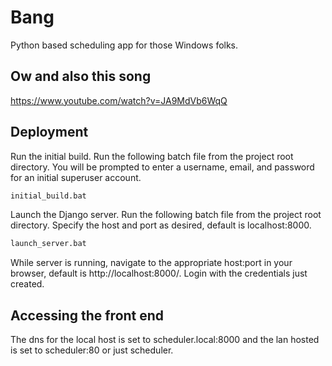 # Bang

Python based scheduling app for those Windows folks.

## Ow and also this song
https://www.youtube.com/watch?v=JA9MdVb6WqQ

## Deployment

Run the initial build.  Run the following batch file from the project root directory.  You will be prompted to enter a username, email, and password for an initial superuser account.
```bash
initial_build.bat
```
Launch the Django server.  Run the following batch file from the project root directory.  Specify the host and port as desired, default is localhost:8000.
```bash
launch_server.bat
```
While server is running, navigate to the appropriate host:port in your browser, default is http://localhost:8000/.  Login with the credentials just created.

## Accessing the front end
The dns for the local host is set to scheduler.local:8000 and the lan hosted is set to scheduler:80 or just scheduler.
